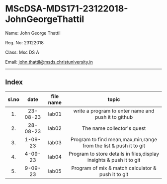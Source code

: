 # MScDSA-MDS171-23122018-JohnGeorgeThattil


Name: John George Thattil

Reg. No: 23122018

Class: Msc DS A

Email: john.thattil@msds.christuniversity.in

***
## Index
|sl.no|date|file name|topic|
|:----:|:----:|:---:|:----:|
|1.|23-08-23|lab01|write a program to enter name and push it to github|
|2.|28-08-23|lab02|The name collector's quest|
|3.|1-09-23|lab03|Program to find mean,max,min,range from the list & push it to git|
|4.|4-09-23|lab04|Program to store details in files,display insights & push it to git|
|5.|9-09-23|lab05|Program of mix & match calculator & push it to git|